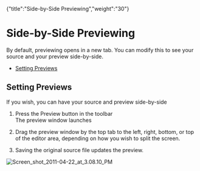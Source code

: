 {"title":"Side-by-Side Previewing","weight":"30"} 

# Side-by-Side Previewing

By default, previewing opens in a new tab. You can modify this to see your source and your preview side-by-side.

*   [Setting Previews](#SettingPreviews)
    

## Setting Previews

If you wish, you can have your source and preview side-by-side

1.  Press the Preview button in the toolbar  
    The preview window launches
    
2.  Drag the preview window by the top tab to the left, right, bottom, or top of the editor area, depending on how you wish to split the screen.
    
3.  Saving the original source file updates the preview.
    

![Screen_shot_2011-04-22_at_3.08.10_PM](/Images/appc/download/attachments/30083126/Screen_shot_2011-04-22_at_3.08.10_PM.png)